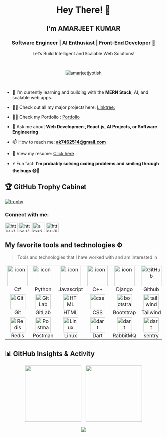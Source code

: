 <h1 align="center">Hey There! 👋</h1>

<h2 align="center">I’m <strong>AMARJEET KUMAR</strong></h2>

<h3 align="center">Software Engineer | AI Enthusiast | Front-End Developer 🚀</h3>

<p align="center">Let’s Build Intelligent and Scalable Web Solutions!</p>
<br/>
<p align="center"> <img src="https://komarev.com/ghpvc/?username=amarjeetjyotish&label=Profile%20views&color=0e75b6&style=flat" alt="amarjeetjyotish" /> </p>

<br/>

- 🌱 I’m currently learning and building with the **MERN Stack**, AI, and scalable web apps.

- 👨‍💻 Check out all my major projects here: [Linktree: ](https://linktr.ee/AmarjeetKumarJyotish)

- 👨‍💻 Check my Portfolio : [Portfolio](https://amarjeetkr.vercel.app/)

- 💬 Ask me about **Web Development, React.js, AI Projects, or Software Engineering**

- 📫 How to reach me: **ak7462514@gmail.com**

- 📄 View my resume: [Click here](https://drive.google.com/file/d/1cRorrloWRRWly-MbKRtUKIRmHPvUuNj6/view?usp=sharing)

- ⚡ Fun fact: **I’m probably solving coding problems and smiling through the bugs 😄🤘**

## 🏆 GitHub Trophy Cabinet

  [![trophy](https://github-profile-trophy.vercel.app/?username=ryo-ma)](https://github.com/ryo-ma/github-profile-trophy)




<h3 align="left">Connect with me:</h3>
<p align="left">
<a href="https://linkedin.com/in/https://www.linkedin.com/in/amarjeet-jyotish/" target="blank"><img align="center" src="https://raw.githubusercontent.com/rahuldkjain/github-profile-readme-generator/master/src/images/icons/Social/linked-in-alt.svg" alt="https://www.linkedin.com/in/amarjeet-jyotish/" height="30" width="40" /></a>
<a href="https://fb.com/https://www.facebook.com/amarjeetaryan.aaryan" target="blank"><img align="center" src="https://raw.githubusercontent.com/rahuldkjain/github-profile-readme-generator/master/src/images/icons/Social/facebook.svg" alt="https://www.facebook.com/amarjeetaryan.aaryan" height="30" width="40" /></a>
<a href="https://instagram.com/amarjeetjyotish" target="blank"><img align="center" src="https://raw.githubusercontent.com/rahuldkjain/github-profile-readme-generator/master/src/images/icons/Social/instagram.svg" alt="amarjeetjyotish" height="30" width="40" /></a>
<a href="https://www.leetcode.com/https://leetcode.com/u/amarjeetjyotish/" target="blank"><img align="center" src="https://raw.githubusercontent.com/rahuldkjain/github-profile-readme-generator/master/src/images/icons/Social/leet-code.svg" alt="https://leetcode.com/u/amarjeetjyotish/" height="30" width="40" /></a>
</p>

## My favorite tools and technologies ⚙️

> Tools and technologies that I have worked with and am interested in

<table>
  <tr>
    <td align="center" width="96">
        <img src="https://techstack-generator.vercel.app/csharp-icon.svg" alt="icon" width="65" height="65" />
      <br>C#
    </td>
    <td align="center" width="96">
      <a href="#macropower-tech">
        <img src="https://techstack-generator.vercel.app/python-icon.svg" alt="icon" width="65" height="65" />
      </a>
      <br>Python
    </td>
    <td align="center" width="96">
        <img src="https://techstack-generator.vercel.app/js-icon.svg" alt="icon" width="65" height="65" />
      <br>Javascript
    </td>
    <td align="center" width="96">
        <img src="https://techstack-generator.vercel.app/cpp-icon.svg" alt="icon" width="65" height="65" />
      <br>C++
    </td>
       <td align="center" width="96">
        <img src="https://techstack-generator.vercel.app/django-icon.svg" alt="icon" width="65" height="65" />
      <br>Django
    </td>
       <td align="center" width="96">
        <img src="https://techstack-generator.vercel.app/github-icon.svg" width="65" height="65" alt="GitHub" />
      <br>Github
    </td>
          <td align="center" width="96">
        <img src="https://techstack-generator.vercel.app/restapi-icon.svg" width="65" height="65" alt="Rest API" />
      <br>Rest API
    </td>
          <td align="center" width="96">
        <img src="https://techstack-generator.vercel.app/docker-icon.svg" width="65" height="65" alt="Rest API" />
      <br>Docker
    </td>
    <td align="center" width="96">
        <img src="https://techstack-generator.vercel.app/nginx-icon.svg" alt="icon" width="50" height="50" />
      <br>Nginx
    </td>
  </tr>
  <tr>
    <td align="center" width="96">
        <img src="https://skillicons.dev/icons?i=git" width="48" height="48" alt="Git" />
      <br>Git
    </td>
    <td align="center"  width="96">
        <img src="https://skillicons.dev/icons?i=gitlab" width="48" height="48" alt="GitLab" />
      <br>GitLab
    </td>
    <td align="center"  width="96">
        <img src="https://skillicons.dev/icons?i=html" width="48" height="48" alt="HTML" />
      <br>HTML
    </td>
    <td align="center" width="96">
        <img src="https://skillicons.dev/icons?i=css" width="48" height="48" alt="css" />
      <br>CSS
    </td>
    <td align="center"  width="96">
        <img src="https://skillicons.dev/icons?i=bootstrap" width="48" height="48" alt="bootstrap" />
      <br>Bootstrap
    </td>
    <td align="center" width="96">
        <img src="https://skillicons.dev/icons?i=tailwind" width="48" height="48" alt="tailwind" />
      <br>Tailwind
    </td>
        <td align="center" width="96">
        <img src="https://skillicons.dev/icons?i=jquery" width="48" height="48" alt="jquery" />
      <br>JQuery
    </td>
        <td align="center" width="96">
        <img src="https://skillicons.dev/icons?i=postgres" width="48" height="48" alt="jquery" />
      <br>PostgreSQL
    </td>
            <td align="center" width="96">
        <img src="https://skillicons.dev/icons?i=dotnet" width="48" height="48" alt="ASP.NET Core" />
      <br>ASP.NET
    </td>
  </tr>
   <tr>
    <td align="center" width="96">
        <img src="https://skillicons.dev/icons?i=redis" width="48" height="48" alt="Redis" />
      <br>Redis
    </td>
        <td align="center" width="96">
        <img src="https://skillicons.dev/icons?i=postman" width="48" height="48" alt="Postman" />
      <br>Postman
    </td>
            <td align="center" width="96">
        <img src="https://skillicons.dev/icons?i=linux" width="48" height="48" alt="Linux" />
      <br>Linux
    </td>
    <td align="center" width="96">
        <img src="https://skillicons.dev/icons?i=dart" width="48" height="48" alt="dart" />
      <br>Dart
    </td>
    <td align="center" width="96">
        <img src="https://skillicons.dev/icons?i=rabbitmq" width="48" height="48" alt="dart" />
      <br>RabbitMQ
    </td>
    <td align="center" width="96">
        <img src="https://skillicons.dev/icons?i=sentry" width="48" height="48" alt="dart" />
      <br>sentry
    </td>
    <td align="center" width="96">
        <img src="https://upload.wikimedia.org/wikipedia/commons/1/19/Celery_logo.png" width="48" height="48" alt="dart" />
      <br>Celery
    </td>
    <td align="center" width="96">
        <img src="https://docusaurus.io/img/docusaurus_keytar.svg" width="48" height="48" alt="dart" />
      <br>Docusaurus
    </td>
    <td align="center" width="96">
        <img src="https://bruhin.software/img/logos/pytest.svg" width="40" height="40" alt="dart" />
      <br>Pytest
    </td>
  </tr>
 <tr>
 </tr>
</table>

## 📊 GitHub Insights & Activity

<p align="center">
  <img src="https://github-readme-stats.vercel.app/api/top-langs/?username=AmarjeetJyotis&theme=default&show_icons=true&hide_border=true&layout=compact" height="180" />
  &nbsp;&nbsp;
  <img src="https://github-readme-stats.vercel.app/api?username=AmarjeetJyotis&theme=default&show_icons=true&hide_border=true&count_private=true" height="180" />
</p>

<p align="center">
  <img src="https://github-readme-streak-stats.herokuapp.com/?user=AmarjeetJyotis&theme=default&hide_border=true" />
</p>

